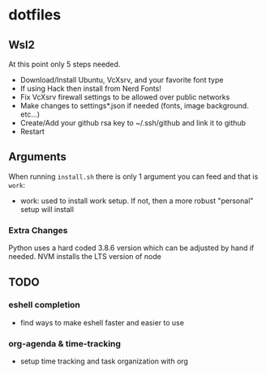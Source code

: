 # dotfiles

## Wsl2
At this point only 5 steps needed. 
* Download/Install Ubuntu, VcXsrv, and your favorite font type
* If using Hack then install from Nerd Fonts!
* Fix VcXsrv firewall settings to be allowed over public networks
* Make changes to settings*.json if needed (fonts, image background. etc...)
* Create/Add your github rsa key to ~/.ssh/github and link it to github
* Restart

## Arguments
When running `install.sh` there is only 1 argument you can feed and that is `work`:
- work: used to install work setup. If not, then a more robust "personal" setup will install

### Extra Changes
Python uses a hard coded 3.8.6 version which can be adjusted by hand if needed. NVM installs the LTS version of node

## TODO
### eshell completion
- find ways to make eshell faster and easier to use
### org-agenda & time-tracking
- setup time tracking and task organization with org

